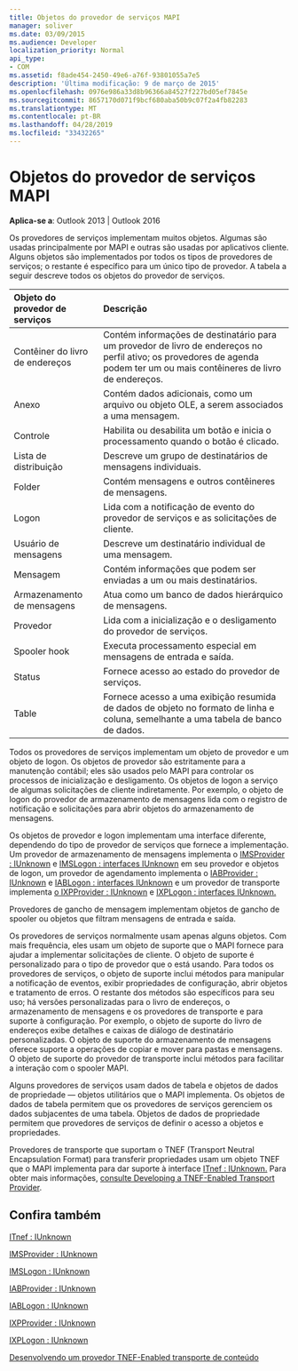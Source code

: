 ```yaml
---
title: Objetos do provedor de serviços MAPI
manager: soliver
ms.date: 03/09/2015
ms.audience: Developer
localization_priority: Normal
api_type:
- COM
ms.assetid: f8ade454-2450-49e6-a76f-93801055a7e5
description: 'Última modificação: 9 de março de 2015'
ms.openlocfilehash: 0976e986a33d8b96366a84527f227bd05ef7845e
ms.sourcegitcommit: 8657170d071f9bcf680aba50b9c07f2a4fb82283
ms.translationtype: MT
ms.contentlocale: pt-BR
ms.lasthandoff: 04/28/2019
ms.locfileid: "33432265"
---
```

# <a name="mapi-service-provider-objects"></a>Objetos do provedor de serviços MAPI

  
  
**Aplica-se a**: Outlook 2013 | Outlook 2016 
  
Os provedores de serviços implementam muitos objetos. Algumas são usadas principalmente por MAPI e outras são usadas por aplicativos cliente. Alguns objetos são implementados por todos os tipos de provedores de serviços; o restante é específico para um único tipo de provedor. A tabela a seguir descreve todos os objetos do provedor de serviços.
  
|**Objeto do provedor de serviços**|**Descrição**|
|:-----|:-----|
|Contêiner do livro de endereços  <br/> |Contém informações de destinatário para um provedor de livro de endereços no perfil ativo; os provedores de agenda podem ter um ou mais contêineres de livro de endereços.  <br/> |
|Anexo  <br/> |Contém dados adicionais, como um arquivo ou objeto OLE, a serem associados a uma mensagem.  <br/> |
|Controle  <br/> |Habilita ou desabilita um botão e inicia o processamento quando o botão é clicado.  <br/> |
|Lista de distribuição  <br/> |Descreve um grupo de destinatários de mensagens individuais.  <br/> |
|Folder  <br/> |Contém mensagens e outros contêineres de mensagens.  <br/> |
|Logon  <br/> |Lida com a notificação de evento do provedor de serviços e as solicitações de cliente.  <br/> |
|Usuário de mensagens  <br/> |Descreve um destinatário individual de uma mensagem.  <br/> |
|Mensagem  <br/> |Contém informações que podem ser enviadas a um ou mais destinatários.  <br/> |
|Armazenamento de mensagens  <br/> |Atua como um banco de dados hierárquico de mensagens.  <br/> |
|Provedor  <br/> |Lida com a inicialização e o desligamento do provedor de serviços.  <br/> |
|Spooler hook  <br/> |Executa processamento especial em mensagens de entrada e saída.  <br/> |
|Status  <br/> |Fornece acesso ao estado do provedor de serviços.  <br/> |
|Table  <br/> |Fornece acesso a uma exibição resumida de dados de objeto no formato de linha e coluna, semelhante a uma tabela de banco de dados.  <br/> |
   
Todos os provedores de serviços implementam um objeto de provedor e um objeto de logon. Os objetos de provedor são estritamente para a manutenção contábil; eles são usados pelo MAPI para controlar os processos de inicialização e desligamento. Os objetos de logon a serviço de algumas solicitações de cliente indiretamente. Por exemplo, o objeto de logon do provedor de armazenamento de mensagens lida com o registro de notificação e solicitações para abrir objetos do armazenamento de mensagens. 
  
Os objetos de provedor e logon implementam uma interface diferente, dependendo do tipo de provedor de serviços que fornece a implementação. Um provedor de armazenamento de mensagens implementa o [IMSProvider : IUnknown](imsprovideriunknown.md) e [IMSLogon : interfaces IUnknown](imslogoniunknown.md) em seu provedor e objetos de logon, um provedor de agendamento implementa o [IABProvider : IUnknown](iabprovideriunknown.md) e [IABLogon : interfaces IUnknown](iablogoniunknown.md) e um provedor de transporte implementa [o IXPProvider : IUnknown](ixpprovideriunknown.md) e [IXPLogon : interfaces IUnknown.](ixplogoniunknown.md) 
  
Provedores de gancho de mensagem implementam objetos de gancho de spooler ou objetos que filtram mensagens de entrada e saída.
  
Os provedores de serviços normalmente usam apenas alguns objetos. Com mais frequência, eles usam um objeto de suporte que o MAPI fornece para ajudar a implementar solicitações de cliente. O objeto de suporte é personalizado para o tipo de provedor que o está usando. Para todos os provedores de serviços, o objeto de suporte inclui métodos para manipular a notificação de eventos, exibir propriedades de configuração, abrir objetos e tratamento de erros. O restante dos métodos são específicos para seu uso; há versões personalizadas para o livro de endereços, o armazenamento de mensagens e os provedores de transporte e para suporte à configuração. Por exemplo, o objeto de suporte do livro de endereços exibe detalhes e caixas de diálogo de destinatário personalizadas. O objeto de suporte do armazenamento de mensagens oferece suporte a operações de copiar e mover para pastas e mensagens. O objeto de suporte do provedor de transporte inclui métodos para facilitar a interação com o spooler MAPI. 
  
Alguns provedores de serviços usam dados de tabela e objetos de dados de propriedade — objetos utilitários que o MAPI implementa. Os objetos de dados de tabela permitem que os provedores de serviços gerenciem os dados subjacentes de uma tabela. Objetos de dados de propriedade permitem que provedores de serviços de definir o acesso a objetos e propriedades. 
  
Provedores de transporte que suportam o TNEF (Transport Neutral Encapsulation Format) para transferir propriedades usam um objeto TNEF que o MAPI implementa para dar suporte à interface [ITnef : IUnknown.](itnefiunknown.md) Para obter mais informações, [consulte Developing a TNEF-Enabled Transport Provider](developing-a-tnef-enabled-transport-provider.md). 
  
## <a name="see-also"></a>Confira também



[ITnef : IUnknown](itnefiunknown.md)
  
[IMSProvider : IUnknown](imsprovideriunknown.md)
  
[IMSLogon : IUnknown](imslogoniunknown.md)
  
[IABProvider : IUnknown](iabprovideriunknown.md)
  
[IABLogon : IUnknown](iablogoniunknown.md)
  
[IXPProvider : IUnknown](ixpprovideriunknown.md)
  
[IXPLogon : IUnknown](ixplogoniunknown.md)


[Desenvolvendo um provedor TNEF-Enabled transporte de conteúdo](developing-a-tnef-enabled-transport-provider.md)

